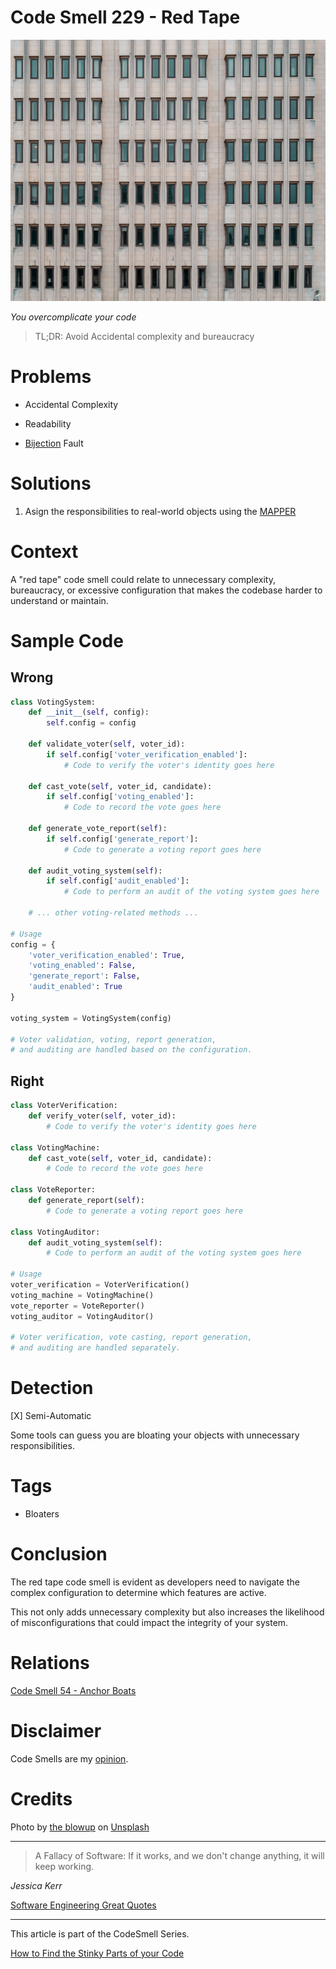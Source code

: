 # Code Smell 229 - Red Tape
            
![Code Smell 229 - Red Tape](Code%20Smell%20229%20-%20Red%20Tape.jpg)

*You overcomplicate your code*

> TL;DR: Avoid Accidental complexity and bureaucracy

# Problems

- Accidental Complexity

- Readability

- [Bijection](https://github.com/mcsee/Software-Design-Articles/tree/main/Articles/Theory/The%20One%20and%20Only%20Software%20Design%20Principle/readme.md) Fault

# Solutions

1. Asign the responsibilities to real-world objects using the [MAPPER](https://github.com/mcsee/Software-Design-Articles/tree/main/Articles/Theory/What%20is%20(wrong%20with)%20software/readme.md)

# Context

A "red tape" code smell could relate to unnecessary complexity, bureaucracy, or excessive configuration that makes the codebase harder to understand or maintain. 

# Sample Code

## Wrong

[Gist Url]: # (https://gist.github.com/mcsee/682cf5073e3fc55ae45f6e45c960e010)

```python
class VotingSystem:
    def __init__(self, config):
        self.config = config

    def validate_voter(self, voter_id):
        if self.config['voter_verification_enabled']:
            # Code to verify the voter's identity goes here

    def cast_vote(self, voter_id, candidate):
        if self.config['voting_enabled']:
            # Code to record the vote goes here

    def generate_vote_report(self):
        if self.config['generate_report']:
            # Code to generate a voting report goes here

    def audit_voting_system(self):
        if self.config['audit_enabled']:
            # Code to perform an audit of the voting system goes here

    # ... other voting-related methods ...

# Usage
config = {
    'voter_verification_enabled': True,
    'voting_enabled': False,
    'generate_report': False,
    'audit_enabled': True
}

voting_system = VotingSystem(config)

# Voter validation, voting, report generation, 
# and auditing are handled based on the configuration.
```

## Right

[Gist Url]: # (https://gist.github.com/mcsee/9bf78bef70aa93c82a3f77fb1d30e1e2)

```python
class VoterVerification:
    def verify_voter(self, voter_id):
        # Code to verify the voter's identity goes here

class VotingMachine:
    def cast_vote(self, voter_id, candidate):
        # Code to record the vote goes here

class VoteReporter:
    def generate_report(self):
        # Code to generate a voting report goes here

class VotingAuditor:
    def audit_voting_system(self):
        # Code to perform an audit of the voting system goes here

# Usage
voter_verification = VoterVerification()
voting_machine = VotingMachine()
vote_reporter = VoteReporter()
voting_auditor = VotingAuditor()

# Voter verification, vote casting, report generation, 
# and auditing are handled separately.
```

# Detection

[X] Semi-Automatic 

Some tools can guess you are bloating your objects with unnecessary responsibilities.

# Tags

- Bloaters

# Conclusion

The red tape code smell is evident as developers need to navigate the complex configuration to determine which features are active. 

This not only adds unnecessary complexity but also increases the likelihood of misconfigurations that could impact the integrity of your system.

# Relations

[Code Smell 54 - Anchor Boats](https://github.com/mcsee/Software-Design-Articles/tree/main/Articles/Code%20Smells/Code%20Smell%2054%20-%20Anchor%20Boats/readme.md)

# Disclaimer

Code Smells are my [opinion](https://github.com/mcsee/Software-Design-Articles/tree/main/Articles/Blogging/I%20Wrote%20More%20than%2090%20Articles%20on%202021%20Here%20is%20What%20I%20Learned/readme.md).

# Credits

Photo by [the blowup](https://unsplash.com/@theblowup) on [Unsplash](https://unsplash.com/photos/ZrwLQZ7GUxs)  
  
* * *

> A Fallacy of Software: If it works, and we don't change anything, it will keep working.

_Jessica Kerr_
 
[Software Engineering Great Quotes](https://github.com/mcsee/Software-Design-Articles/tree/main/Articles/Quotes/Software%20Engineering%20Great%20Quotes/readme.md)

* * *

This article is part of the CodeSmell Series.

[How to Find the Stinky Parts of your Code](https://github.com/mcsee/Software-Design-Articles/tree/main/Articles/Code%20Smells/How%20to%20Find%20the%20Stinky%20parts%20of%20your%20Code/readme.md)